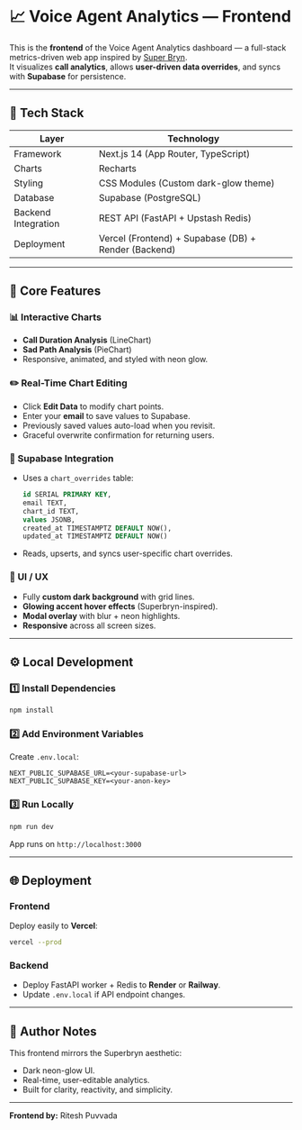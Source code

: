 # 📈 Voice Agent Analytics — Frontend

This is the **frontend** of the Voice Agent Analytics dashboard — a full-stack metrics-driven web app inspired by [Super Bryn](https://superbryn.com/).  
It visualizes **call analytics**, allows **user-driven data overrides**, and syncs with **Supabase** for persistence.

---

## 🚀 Tech Stack

| Layer | Technology |
|-------|-------------|
| Framework | Next.js 14 (App Router, TypeScript) |
| Charts | Recharts |
| Styling | CSS Modules (Custom dark-glow theme) |
| Database | Supabase (PostgreSQL) |
| Backend Integration | REST API (FastAPI + Upstash Redis) |
| Deployment | Vercel (Frontend) + Supabase (DB) + Render (Backend) |

---

## 🧩 Core Features

### 📊 Interactive Charts
- **Call Duration Analysis** (LineChart)
- **Sad Path Analysis** (PieChart)
- Responsive, animated, and styled with neon glow.

### ✏️ Real-Time Chart Editing
- Click **Edit Data** to modify chart points.
- Enter your **email** to save values to Supabase.
- Previously saved values auto-load when you revisit.
- Graceful overwrite confirmation for returning users.

### 💾 Supabase Integration
- Uses a `chart_overrides` table:
  ```sql
  id SERIAL PRIMARY KEY,
  email TEXT,
  chart_id TEXT,
  values JSONB,
  created_at TIMESTAMPTZ DEFAULT NOW(),
  updated_at TIMESTAMPTZ DEFAULT NOW()
  ```
- Reads, upserts, and syncs user-specific chart overrides.

### 🎨 UI / UX
- Fully **custom dark background** with grid lines.
- **Glowing accent hover effects** (Superbryn-inspired).
- **Modal overlay** with blur + neon highlights.
- **Responsive** across all screen sizes.

---

## ⚙️ Local Development

### 1️⃣ Install Dependencies
```bash
npm install
```

### 2️⃣ Add Environment Variables
Create `.env.local`:
```
NEXT_PUBLIC_SUPABASE_URL=<your-supabase-url>
NEXT_PUBLIC_SUPABASE_KEY=<your-anon-key>
```

### 3️⃣ Run Locally
```bash
npm run dev
```
App runs on `http://localhost:3000`

---

## 🌐 Deployment

### Frontend
Deploy easily to **Vercel**:
```bash
vercel --prod
```

### Backend
- Deploy FastAPI worker + Redis to **Render** or **Railway**.
- Update `.env.local` if API endpoint changes.

---

## 🧠 Author Notes

This frontend mirrors the Superbryn aesthetic:
- Dark neon-glow UI.
- Real-time, user-editable analytics.
- Built for clarity, reactivity, and simplicity.

---
**Frontend by:** Ritesh Puvvada  

